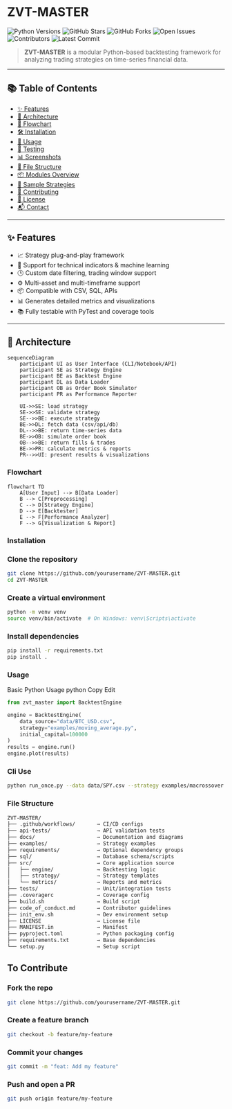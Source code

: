 # ZVT-MASTER


![Python Versions](https://img.shields.io/pypi/pyversions/zvt-master?style=for-the-badge&color=306998)
![GitHub Stars](https://img.shields.io/github/stars/RamSrivastava6114/ZTV-Master?style=for-the-badge&color=F1C40F)
![GitHub Forks](https://img.shields.io/github/forks/RamSrivastava6114/ZTV-Master?style=for-the-badge&color=7DCEA0)
![Open Issues](https://img.shields.io/github/issues/RamSrivastava6114/ZTV-Master?style=for-the-badge&color=E74C3C)
![Contributors](https://img.shields.io/github/contributors/RamSrivastava6114/ZTV-Master?style=for-the-badge&color=9B59B6)
![Latest Commit](https://img.shields.io/github/last-commit/RamSrivastava6114/ZTV-Master?style=for-the-badge&color=16A085)


> **ZVT-MASTER** is a modular Python-based backtesting framework for analyzing trading strategies on time-series financial data.

---

## 📚 Table of Contents

- [✨ Features](#-features)  
- [🧱 Architecture](#-architecture)  
- [🔁 Flowchart](#-flowchart)  
- [🛠 Installation](#-installation)  
- [🚀 Usage](#-usage)  
- [🧪 Testing](#-testing)  
- [📊 Screenshots](#-screenshots)  
- [📂 File Structure](#-file-structure)  
- [📦 Modules Overview](#-modules-overview)  
- [🧩 Sample Strategies](#-sample-strategies)  
- [🤝 Contributing](#-contributing)  
- [🪪 License](#-license)  
- [📬 Contact](#-contact)  

---

## ✨ Features

- 📈 Strategy plug-and-play framework  
- 🧠 Support for technical indicators & machine learning  
- 🕒 Custom date filtering, trading window support  
- ⚙️ Multi-asset and multi-timeframe support  
- 📦 Compatible with CSV, SQL, APIs  
- 📊 Generates detailed metrics and visualizations  
- 📚 Fully testable with PyTest and coverage tools  

---

## 🧱 Architecture

```mermaid
sequenceDiagram
    participant UI as User Interface (CLI/Notebook/API)
    participant SE as Strategy Engine
    participant BE as Backtest Engine
    participant DL as Data Loader
    participant OB as Order Book Simulator
    participant PR as Performance Reporter

    UI->>SE: load strategy
    SE->>SE: validate strategy
    SE-->>BE: execute strategy
    BE->>DL: fetch data (csv/api/db)
    DL-->>BE: return time‑series data
    BE->>OB: simulate order book
    OB-->>BE: return fills & trades
    BE->>PR: calculate metrics & reports
    PR-->>UI: present results & visualizations

```
### Flowchart

```mermaid
flowchart TD
    A[User Input] --> B[Data Loader]
    B --> C[Preprocessing]
    C --> D[Strategy Engine]
    D --> E[Backtester]
    E --> F[Performance Analyzer]
    F --> G[Visualization & Report]
```

### Installation

### Clone the repository
```bash
git clone https://github.com/yourusername/ZVT-MASTER.git
cd ZVT-MASTER
```
### Create a virtual environment
```bash
python -m venv venv
source venv/bin/activate  # On Windows: venv\Scripts\activate
```

### Install dependencies
```bash
pip install -r requirements.txt
pip install .
```

### Usage
Basic Python Usage
python
Copy
Edit

```python
from zvt_master import BacktestEngine

engine = BacktestEngine(
    data_source="data/BTC_USD.csv",
    strategy="examples/moving_average.py",
    initial_capital=100000
)
results = engine.run()
engine.plot(results)
```
### Cli Use
```bash
python run_once.py --data data/SPY.csv --strategy examples/macrossover.py
```

### File Structure
```bash
ZVT-MASTER/
├── .github/workflows/       → CI/CD configs
├── api-tests/               → API validation tests
├── docs/                    → Documentation and diagrams
├── examples/                → Strategy examples
├── requirements/            → Optional dependency groups
├── sql/                     → Database schema/scripts
├── src/                     → Core application source
│   ├── engine/              → Backtesting logic
│   ├── strategy/            → Strategy templates
│   └── metrics/             → Reports and metrics
├── tests/                   → Unit/integration tests
├── .coveragerc              → Coverage config
├── build.sh                 → Build script
├── code_of_conduct.md       → Contributor guidelines
├── init_env.sh              → Dev environment setup
├── LICENSE                  → License file
├── MANIFEST.in              → Manifest
├── pyproject.toml           → Python packaging config
├── requirements.txt         → Base dependencies
└── setup.py                 → Setup script
```

## To Contribute


### Fork the repo
```bash
git clone https://github.com/yourusername/ZVT-MASTER.git
```
### Create a feature branch
```bash
git checkout -b feature/my-feature
```
### Commit your changes
```bash
git commit -m "feat: Add my feature"
```
### Push and open a PR
```bash
git push origin feature/my-feature
```
